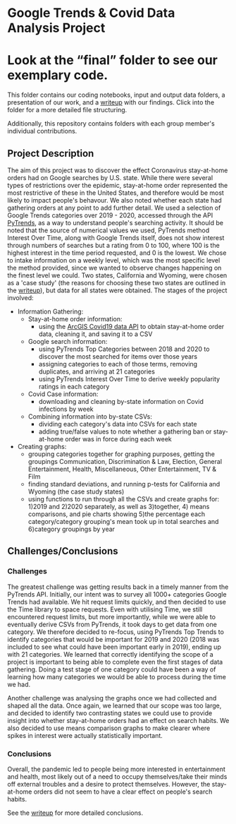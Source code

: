 # Google Trends & Covid Data Analysis Project

# Look at the “final” folder to see our exemplary code. 
This folder contains our coding notebooks, input and output data folders, a presentation of our work, and a [writeup](/final/writeup.md) with our findings. Click into the folder for a more detailed file structuring.

Additionally, this repository contains folders with each group member's individual contributions. 

## Project Description

The aim of this project was to discover the effect Coronavirus stay-at-home orders had on Google searches by U.S. state. While there were several types of restrictions over the epidemic, stay-at-home order represented the most restrictive of these in the United States, and therefore would be most likely to impact people's behavour. We also noted whether each state had gathering orders at any point to add further detail. We used a selection of Google Trends categories over 2019 - 2020, accessed through the API [PyTrends](https://pypi.org/project/pytrends/), as a way to understand people's searching activity. It should be noted that the source of numerical values we used, PyTrends method Interest Over Time, along with Google Trends itself, does not show interest through numbers of searches but a rating from 0 to 100, where 100 is the highest interest in the time period requested, and 0 is the lowest. We chose to intake information on a weekly level, which was the most specific level the method provided, since we wanted to observe changes happening on the finest level we could. Two states, California and Wyoming, were chosen as a 'case study' (the reasons for choosing these two states are outlined in the [writeup](/final/writeup.md)), but data for all states were obtained. The stages of the project involved:
- Information Gathering:
    - Stay-at-home order information:
        - using the [ArcGIS Covid19 data API](https://services1.arcgis.com/s6aICfcOJecr58j6/ArcGIS/rest/services/Stay_at_Home_Orders_and_Advisories/FeatureServer) to obtain stay-at-home order data, cleaning it, and saving it to a CSV
    - Google search information:
        - using PyTrends Top Categories between 2018 and 2020 to discover the most searched for items over those years
        - assigning categories to each of those terms, removing duplicates, and arriving at 21 categories
        - using PyTrends Interest Over Time to derive weekly popularity ratings in each category
    - Covid Case information:
        - downloading and cleaning by-state information on Covid infections by week
    - Combining information into by-state CSVs:
        - dividing each category's data into CSVs for each state
        - adding true/false values to note whether a gathering ban or stay-at-home order was in force during each week
- Creating graphs:
    - grouping categories together for graphing purposes, getting the groupings Communication, Discrimination & Law, Election, General Entertainment, Health, Miscellaneous, Other Entertainment, TV & Film
    - finding standard deviations, and running p-tests for California and Wyoming (the case study states)
    - using functions to run through all the CSVs and create graphs for:  1)2019 and 2)2020 separately, as well as 3)together, 4) means comparisons, and pie charts showing 5)the percentage each category/category grouping's mean took up in total searches and 6)category groupings by year

## Challenges/Conclusions
### Challenges
The greatest challenge was getting results back in a timely manner from the PyTrends API. Initially, our intent was to survey all 1000+ categories Google Trends had available. We hit request limits quickly, and then decided to use the Time library to space requests. Even with utilising Time, we still encountered request limits, but more importantly, while we were able to eventually derive CSVs from PyTrends, it took days to get data from one category. We therefore decided to re-focus, using PyTrends Top Trends to identify categories that would be important for 2019 and 2020 (2018 was included to see what could have been important early in 2019), ending up with 21 categories. We learned that correctly identifying the scope of a project is important to being able to complete even the first stages of data gathering. Doing a test stage of one category could have been a way of learning how many categories we would be able to process during the time we had. 

Another challenge was analysing the graphs once we had collected and shaped all the data. Once again, we learned that our scope was too large, and decided to identify two contrasting states we could use to provide insight into whether stay-at-home orders had an effect on search habits. We also decided to use means comparison graphs to make clearer where spikes in interest were actually statistically important. 

### Conclusions
Overall, the pandemic led to people being more interested in entertainment and health, most likely out of a need to occupy themselves/take their minds off external troubles and a desire to protect themselves. However, the stay-at-home orders did not seem to have a clear effect on people's search habits.

See the [writeup](/final/writeup.md) for more detailed conclusions.